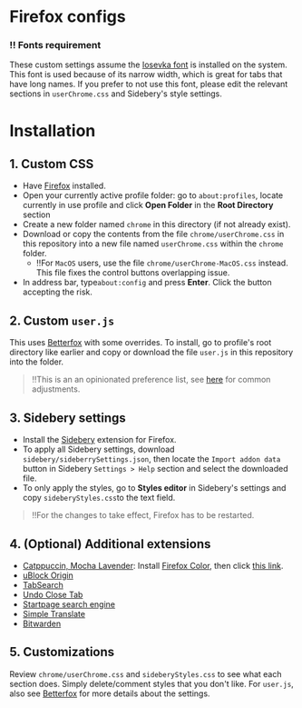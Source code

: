 # Firefox configs

### ‼️ Fonts requirement
These custom settings assume the [Iosevka font](https://github.com/be5invis/Iosevka) is installed on the system. This font is used because of its narrow width, which is great for tabs that have long names. If you prefer to not use this font, please edit the relevant sections in `userChrome.css` and Sidebery's style settings.

#  Installation
## 1. Custom CSS
- Have [Firefox](https://www.mozilla.org/en-US/firefox/new/) installed.
- Open your currently active profile folder: go to `about:profiles`, locate currently in use profile and click **Open Folder** in the **Root Directory** section
- Create a new folder named `chrome` in this directory (if not already exist).
- Download or copy the contents from the file `chrome/userChrome.css` in this repository into a new file named `userChrome.css` within the `chrome` folder.
  - ‼️For `MacOS` users, use the file `chrome/userChrome-MacOS.css` instead. This file fixes the control buttons overlapping issue.
- In address bar,  type`about:config` and press **Enter**. Click the button accepting the risk.

## 2. Custom `user.js`
This uses [Betterfox](https://github.com/yokoffing/Betterfox) with some overrides. To install, go to profile's root directory like earlier and copy or download the file `user.js` in this repository into the folder.
>‼️This is an an opinionated preference list, see [here](https://github.com/yokoffing/Betterfox/wiki/Common-Overrides) for common adjustments. 

## 3. Sidebery settings
- Install the [Sidebery](https://addons.mozilla.org/en-US/firefox/addon/sidebery/) extension for Firefox.
- To apply all Sidebery settings, download `sidebery/sideberrySettings.json`, then locate the `Import addon data` button in Sidebery `Settings > Help` section and select the downloaded file.
- To only apply the styles, go to **Styles editor** in Sidebery's settings and copy `sideberyStyles.css`to the text field.
>‼️For the changes to take effect, Firefox has to be restarted.

## 4. (Optional) Additional extensions
- [Catppuccin, Mocha Lavender](https://github.com/catppuccin/firefox): Install [Firefox Color](https://addons.mozilla.org/en-US/firefox/addon/firefox-color/), then click [this link](https://color.firefox.com/?theme=XQAAAAJHBAAAAAAAAABBqYhm849SCicxcUcPX38oKRicm6da8pFtMcajvXaAE3RJ0F_F447xQs-L1kFlGgDKq4IIvWciiy4upusW7OvXIRinrLrwLvjXB37kvhN5ElayHo02fx3o8RrDShIhRpNiQMOdww5V2sCMLAfehhpWbjL_1RPuSDS6JMrP5SMm3V5s8DPdjrylB8odQkBKx3hwS8DfSgUd_K1gnYDiqF6FLqjZ1i5o2Ag7ndcuIMtTOff0Mv_AUAr9gmCgTwJLuHS5akRaMkSVVO8YgQjswELYw-q6z3M9DY23nuubC_GQIUqlw0_94uTV6vwegBVDkZbRRpVsBlfXUf_GqVF9q79Pr6uBA49roImTVMPyDZ9TZWf4oGlebH55k7lGonhR7tIVq6T0EitalyQmofr7ZRrkD9AZTe2f1aJuLnVsX_37dxUN2Qzo48s6AGZ7O1x-eVU1x4fGwGN3uMKhlk7umStxFC_xhSJTiVloH7_g2XYIb96FY63jjMAnWH3NlYewHQpDH4WEe-AcSxUy9IkyEnirYFd0aPe_x62ahv3L4HEH_8pylyA).
- [uBlock Origin](https://addons.mozilla.org/en-US/firefox/addon/ublock-origin/)
- [TabSearch](https://addons.mozilla.org/en-US/firefox/addon/tab_search/)
- [Undo Close Tab](https://addons.mozilla.org/en-US/firefox/addon/undoclosetabbutton/)
- [Startpage search engine](https://addons.mozilla.org/en-US/firefox/addon/startpage-private-search)
- [Simple Translate](https://addons.mozilla.org/en-US/firefox/addon/startpage-private-search/)
- [Bitwarden](https://addons.mozilla.org/en-US/firefox/addon/bitwarden-password-manager/)

## 5. Customizations
Review `chrome/userChrome.css` and `sideberyStyles.css` to see what each section does. Simply delete/comment styles that you don't like. For `user.js`, also see [Betterfox](https://github.com/yokoffing/Betterfox) for more details about the settings.
